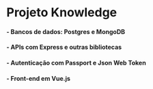 # Projeto Knowledge #

####  - Bancos de dados: Postgres e MongoDB ####
####  - APIs com Express e outras bibliotecas ####
####  - Autenticação com Passport e Json Web Token  ####
####  - Front-end em Vue.js  ####
